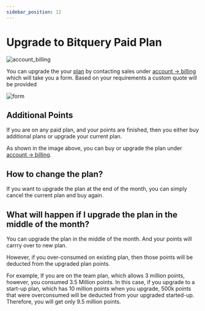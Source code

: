 ```yaml
---
sidebar_position: 12
---
```


# Upgrade to Bitquery Paid Plan

![account_billing](/img/ide/account_billing.png)

You can upgrade the your [plan](https://bitquery.io/pricing) by contacting sales under [account -> billing](https://account.bitquery.io/user/billing) which will take you a form. Based on your requirements a custom quote will be provided

![form](/img/ide/billing_form.png)

## Additional Points

If you are on any paid plan, and your points are finished, then you either buy additional plans or upgrade your current plan.

As shown in the image above, you can buy or upgrade the plan under [account -> billing](https://account.bitquery.io/user/billing).

## How to change the plan?

If you want to upgrade the plan at the end of the month, you can simply cancel the current plan and buy again.

## What will happen if I upgrade the plan in the middle of the month?

You can upgrade the plan in the middle of the month. And your points will carrry over to new plan.

However, if you over-consumed on existing plan, then those points will be deducted from the upgraded plan points.

For example, If you are on the team plan, which allows 3 million points, however, you consumed 3.5 Million points. In this case, if you upgrade to a start-up plan, which has 10 million points when you upgrade, 500k points that were overconsumed will be deducted from your upgraded started-up. Therefore, you will get only 9.5 million points.

